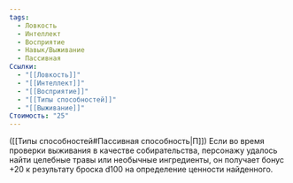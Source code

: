 ```yaml
---
tags:
  - Ловкость
  - Интеллект
  - Восприятие
  - Навык/Выживание
  - Пассивная
Ссылки:
  - "[[Ловкость]]"
  - "[[Интеллект]]"
  - "[[Восприятие]]"
  - "[[Типы способностей]]"
  - "[[Выживание]]"
Стоимость: "25"
---
```

([[Типы способностей#Пассивная способность|П]]) Если во время проверки выживания в качестве собирательства, персонажу удалось найти целебные травы или необычные ингредиенты, он получает бонус +20 к результату броска d100 на определение ценности найденного. 